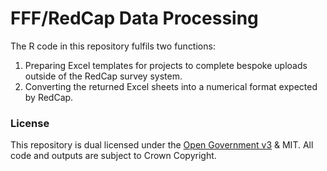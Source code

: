 # FFF/RedCap Data Processing

The R code in this repository fulfils two functions:
1. Preparing Excel templates for projects to complete bespoke uploads outside of the RedCap survey system.
2. Converting the returned Excel sheets into a numerical format expected by RedCap.

### License

This repository is dual licensed under the [Open Government v3]([https://www.nationalarchives.gov.uk/doc/open-government-licence/version/3/) & MIT. All code and outputs are subject to Crown Copyright.
